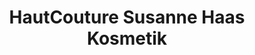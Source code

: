 ---
title: "HautCouture Susanne Haas Kosmetik"
url: /straubing/hautcouture-susanne-haas-kosmetik/
shop: Kosmetik
---